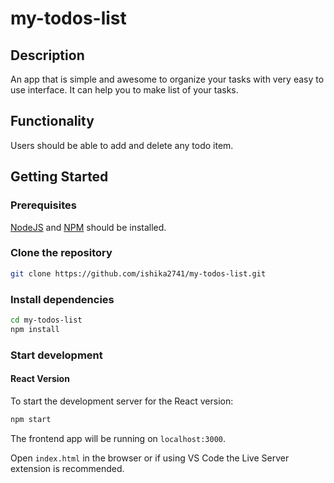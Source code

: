 # my-todos-list

## Description

An app that is simple and awesome to organize your tasks with very easy to use interface. It can help you to make list of your tasks.

## Functionality

Users should be able to add and delete any todo item.


## Getting Started
### Prerequisites
[NodeJS](https://nodejs.org/en/) and [NPM](https://www.npmjs.com/) should be installed.

### Clone the repository

```sh
git clone https://github.com/ishika2741/my-todos-list.git
```

### Install dependencies

```sh
cd my-todos-list
npm install
```

### Start development


#### React Version

To start the development server for the React version:

```sh
npm start
```

The frontend app will be running on `localhost:3000`.



Open `index.html` in the browser or if using VS Code the Live Server extension is recommended.

